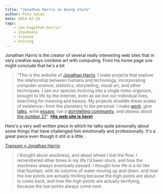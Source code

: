 ```yaml
---
title: "Jonathan Harris on being stuck"
author: Pito Salas
date: 2014-02-26
tags:
    - jon-tagathan-harris"
    - stuckness
    - transom
    - writing
---
```




Jonathan Harris is the creator of several really interesting web sites that in
very creative ways combine art with computing. From his home page one might
conclude that he's a bit <xxx>

> "This is the website of [Jonathan Harris](<http://number27.org/info>). I
> make projects that explore the relationship between humans and technology,
> incorporating computer science, statistics, storytelling, visual art, and
> other techniques. I see our species evolving into a single meta-organism,
> brought to life by the Internet, even as we live our individual lives,
> searching for meaning and beauty. My projects straddle these scales of
> existence--from the planetary to the personal. I make
> [work](<http://number27.org/work>), give
> [talks](<http://number27.org/talks>), write
> [essays](<http://transom.org/?p=41667>), run a [storytelling
> community](<http://cowbird.com/>), and obsess about [the number
> 27](<http://number27.org/27>)" (**[His web site is
> here)](<http://number27.org>)**

Here's a very well written piece in which he talks quite personally about some
things that have challenged him emotionally and professionally. It's a great
piece even though it still is a little <xxx>.

[Transom » Jonathan Harris](<http://transom.org/2014/jonathan-harris/>):

> I thought about stuckness, and about where I lost the flow. I remembered
> other times in my life I'd been stuck, and how the stuckness always
> eventually passed. I thought how life is a lot like that fountain, with its
> columns of water moving up and down, and how the low points are actually
> thrilling because the high points are about to come back, and how the high
> points are actually terrifying, because the low points always come next.




